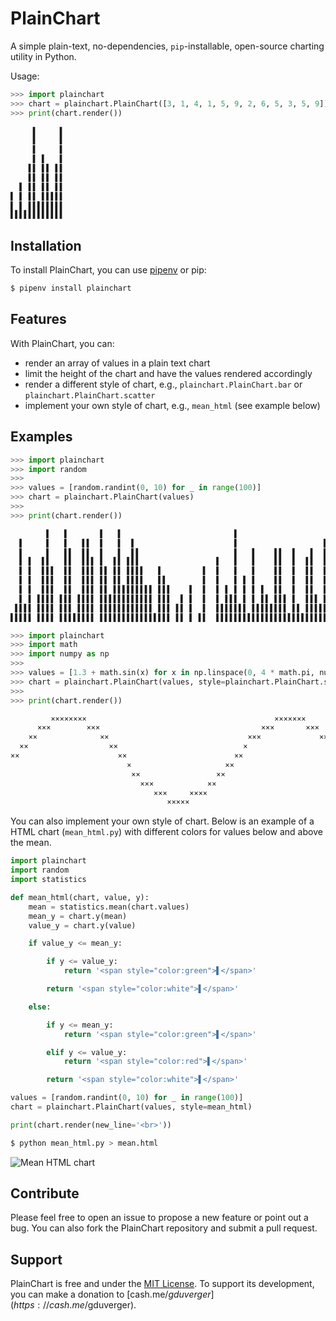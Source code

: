 PlainChart
==========

A simple plain-text, no-dependencies, `pip`-installable, open-source charting utility in Python.

Usage:
```python
>>> import plainchart
>>> chart = plainchart.PlainChart([3, 1, 4, 1, 5, 9, 2, 6, 5, 3, 5, 9]) # 🥧
>>> print(chart.render())

     ▌     ▌
     ▌     ▌
     ▌     ▌
     ▌ ▌   ▌
    ▌▌ ▌▌ ▌▌
    ▌▌ ▌▌ ▌▌
  ▌ ▌▌ ▌▌ ▌▌
▌ ▌ ▌▌ ▌▌▌▌▌
▌ ▌ ▌▌▌▌▌▌▌▌
▌▌▌▌▌▌▌▌▌▌▌▌
```

Installation
------------

To install PlainChart, you can use [pipenv](http://pipenv.org/) or pip:
```bash
$ pipenv install plainchart
```

Features
--------

With PlainChart, you can:
- render an array of values in a plain text chart
- limit the height of the chart and have the values rendered accordingly
- render a different style of chart, e.g., `plainchart.PlainChart.bar` or `plainchart.PlainChart.scatter`
- implement your own style of chart, e.g., `mean_html` (see example below)

Examples
--------

```python
>>> import plainchart
>>> import random
>>>
>>> values = [random.randint(0, 10) for _ in range(100)]
>>> chart = plainchart.PlainChart(values)
>>>
>>> print(chart.render())

        ▌   ▌       ▌   ▌                         ▌                      ▌        ▌        ▌
  ▌     ▌   ▌   ▌▌  ▌   ▌  ▌                      ▌                   ▌  ▌        ▌        ▌
  ▌     ▌   ▌▌  ▌▌  ▌   ▌  ▌▌                     ▌   ▌    ▌▌  ▌   ▌  ▌  ▌     ▌  ▌    ▌   ▌       ▌
  ▌ ▌  ▌▌   ▌▌  ▌▌▌ ▌  ▌▌ ▌▌▌                 ▌   ▌   ▌    ▌▌  ▌  ▌▌  ▌  ▌   ▌ ▌  ▌  ▌ ▌   ▌       ▌
  ▌ ▌  ▌▌▌  ▌▌  ▌▌▌ ▌▌ ▌▌ ▌▌▌▌   ▌         ▌  ▌   ▌   ▌    ▌▌  ▌  ▌▌  ▌  ▌   ▌ ▌ ▌▌▌ ▌ ▌   ▌       ▌
  ▌ ▌  ▌▌▌  ▌▌  ▌▌▌ ▌▌ ▌▌ ▌▌▌▌   ▌▌        ▌  ▌   ▌ ▌ ▌    ▌▌  ▌  ▌▌  ▌ ▌▌   ▌ ▌▌▌▌▌▌▌ ▌▌▌ ▌       ▌
  ▌ ▌  ▌▌▌  ▌▌  ▌▌▌ ▌▌ ▌▌▌▌▌▌▌▌▌ ▌▌▌    ▌  ▌  ▌ ▌ ▌ ▌ ▌ ▌  ▌▌  ▌  ▌▌  ▌ ▌▌   ▌ ▌▌▌▌▌▌▌ ▌▌▌ ▌▌     ▌▌
  ▌ ▌ ▌▌▌▌ ▌▌▌ ▌▌▌▌ ▌▌▌▌▌▌▌▌▌▌▌▌ ▌▌▌  ▌ ▌  ▌  ▌ ▌▌▌ ▌ ▌ ▌▌ ▌▌▌ ▌  ▌▌▌ ▌ ▌▌   ▌▌▌▌▌▌▌▌▌ ▌▌▌ ▌▌   ▌ ▌▌
 ▌▌▌▌ ▌▌▌▌ ▌▌▌ ▌▌▌▌ ▌▌▌▌▌▌▌▌▌▌▌▌ ▌▌▌ ▌▌ ▌  ▌  ▌▌▌▌▌▌▌ ▌▌▌▌▌▌▌▌ ▌▌ ▌▌▌▌▌ ▌▌▌▌ ▌▌▌▌▌▌▌▌▌ ▌▌▌ ▌▌▌  ▌▌▌▌
▌▌▌▌▌ ▌▌▌▌ ▌▌▌▌▌▌▌▌ ▌▌▌▌▌▌▌▌▌▌▌▌▌▌▌▌ ▌▌ ▌ ▌▌  ▌▌▌▌▌▌▌▌▌▌▌▌▌▌▌▌▌▌▌▌▌▌▌▌▌ ▌▌▌▌▌▌▌▌▌▌▌▌▌▌ ▌▌▌▌▌▌▌▌▌▌▌▌▌
```

```python
>>> import plainchart
>>> import math
>>> import numpy as np
>>>
>>> values = [1.3 + math.sin(x) for x in np.linspace(0, 4 * math.pi, num=100)]
>>> chart = plainchart.PlainChart(values, style=plainchart.PlainChart.scatter)
>>>
>>> print(chart.render())

         ××××××××                                          ×××××××
      ×××        ×××                                    ×××       ×××
    ××              ××                               ×××             ××
  ××                  ××                            ×                  ××
××                      ××                        ××                     ××                        ×
                          ×                     ××                         ××                    ××
                           ××                 ××                             ××                ××
                             ×××            ××                                 ××            ××
                                ×××     ××××                                     ××××    ××××
                                   ×××××                                             ××××
```

You can also implement your own style of chart. Below is an example of a HTML chart (`mean_html.py`) with different colors for values below and above the mean.

```python
import plainchart
import random
import statistics

def mean_html(chart, value, y):
	mean = statistics.mean(chart.values)
	mean_y = chart.y(mean)
	value_y = chart.y(value)

	if value_y <= mean_y:

		if y <= value_y:
			return '<span style="color:green">▌</span>'

		return '<span style="color:white">▌</span>'

	else:

		if y <= mean_y:
			return '<span style="color:green">▌</span>'

		elif y <= value_y:
			return '<span style="color:red">▌</span>'

		return '<span style="color:white">▌</span>'

values = [random.randint(0, 10) for _ in range(100)]
chart = plainchart.PlainChart(values, style=mean_html)

print(chart.render(new_line='<br>'))
```

```bash
$ python mean_html.py > mean.html
```

![Mean HTML chart](https://github.com/gduverger/plainchart/blob/master/static/mean.png "Mean HTML chart")

Contribute
----------

Please feel free to open an issue to propose a new feature or point out a bug. You can also fork the PlainChart repository and submit a pull request.

Support
-------

PlainChart is free and under the [MIT License](LICENSE). To support its development, you can make a donation to [cash.me/$gduverger](https://cash.me/$gduverger).
